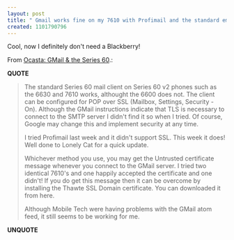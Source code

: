 ```yaml
---
layout: post
title: " Gmail works fine on my 7610 with Profimail and the standard email client"
created: 1101790796
---
```

<p>Cool, now I definitely don't need a Blackberry!
</p><p>From <a href="http://www.ocasta.co.uk/mt/archives/2004/11/gmail_the_serie.html">Ocasta: GMail & the Series 60</a>.:</p>
<p><b>QUOTE</b></p><blockquote><p>The standard Series 60 mail client on Series 60 v2 phones such as the 6630 and 7610 works, althought the 6600 does not. The client can be configured for POP over SSL (Mailbox, Settings, Security - On). Although the GMail instructions indicate that TLS is necessary to connect to the SMTP server I didn't find it so when I tried. Of course, Google may change this and implement security at any time.
</p>
<p>I tried Profimail last week and it didn't support SSL. This week it does! Well done to Lonely Cat for a quick update.
</p>
<p>Whichever method you use, you may get the Untrusted certificate message whenever you connect to the GMail server. I tried two identical 7610's and one happily accepted the certificate and one didn't! If you do get this message then it can be overcome by installing the Thawte SSL Domain certificate. You can downloaded it from here.
</p>
<p>Although Mobile Tech were having problems with the GMail atom feed, it still seems to be working for me.</p></blockquote><p><b>UNQUOTE</b></p>



